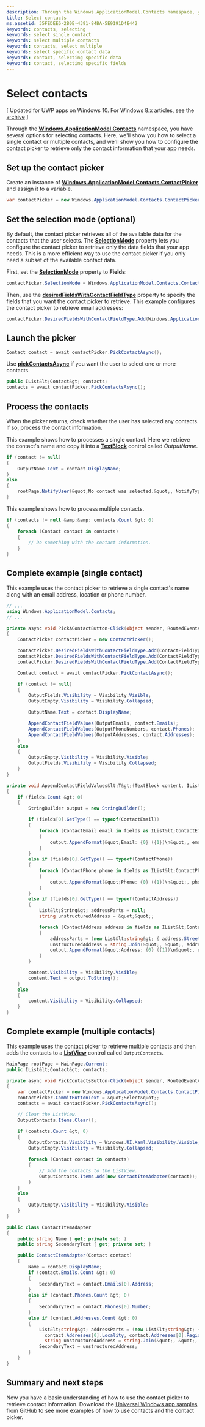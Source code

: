 ```yaml
---
description: Through the Windows.ApplicationModel.Contacts namespace, you have several options for selecting contacts.
title: Select contacts
ms.assetid: 35FEDEE6-2B0E-4391-84BA-5E9191D4E442
keywords: contacts, selecting
keywords: select single contact
keywords: select multiple contacts
keywords: contacts, select multiple
keywords: select specific contact data
keywords: contact, selecting specific data
keywords: contact, selecting specific fields
---
```


# Select contacts

\[ Updated for UWP apps on Windows 10. For Windows 8.x articles, see the [archive](http://go.microsoft.com/fwlink/p/?linkid=619132) \]


Through the [**Windows.ApplicationModel.Contacts**](https://msdn.microsoft.com/library/windows/apps/BR225002) namespace, you have several options for selecting contacts. Here, we'll show you how to select a single contact or multiple contacts, and we'll show you how to configure the contact picker to retrieve only the contact information that your app needs.

## Set up the contact picker

Create an instance of [**Windows.ApplicationModel.Contacts.ContactPicker**](https://msdn.microsoft.com/library/windows/apps/BR224913) and assign it to a variable.

```cs
var contactPicker = new Windows.ApplicationModel.Contacts.ContactPicker();
```

## Set the selection mode (optional)

By default, the contact picker retrieves all of the available data for the contacts that the user selects. The [**SelectionMode**](https://msdn.microsoft.com/library/windows/apps/BR224913-selectionmode) property lets you configure the contact picker to retrieve only the data fields that your app needs. This is a more efficient way to use the contact picker if you only need a subset of the available contact data.

First, set the [**SelectionMode**](https://msdn.microsoft.com/library/windows/apps/BR224913-selectionmode) property to **Fields**:

```cs
contactPicker.SelectionMode = Windows.ApplicationModel.Contacts.ContactSelectionMode.Fields;
```

Then, use the [**desiredFieldsWithContactFieldType**](https://msdn.microsoft.com/library/windows/apps/BR224913-desiredfieldswithcontactfieldtype) property to specify the fields that you want the contact picker to retrieve. This example configures the contact picker to retrieve email addresses:

``` cs
contactPicker.DesiredFieldsWithContactFieldType.Add(Windows.ApplicationModel.Contacts.ContactFieldType.Email);
```

## Launch the picker

```cs
Contact contact = await contactPicker.PickContactAsync();
```

Use [**pickContactsAsync**](https://msdn.microsoft.com/library/windows/apps/BR224913-pickcontactsasync) if you want the user to select one or more contacts.

```cs
public IList&lt;Contact&gt; contacts;
contacts = await contactPicker.PickContactsAsync();
```

## Process the contacts

When the picker returns, check whether the user has selected any contacts. If so, process the contact information.

This example shows how to processes a single contact. Here we retrieve the contact's name and copy it into a [**TextBlock**](https://msdn.microsoft.com/library/windows/apps/BR209652) control called *OutputName*.

```cs
if (contact != null)
{
    OutputName.Text = contact.DisplayName;
}
else
{
    rootPage.NotifyUser(&quot;No contact was selected.&quot;, NotifyType.ErrorMessage);
}
```

This example shows how to process multiple contacts.

```cs
if (contacts != null &amp;&amp; contacts.Count &gt; 0)
{
    foreach (Contact contact in contacts)
    {
        // Do something with the contact information.
    }
}
```

## Complete example (single contact)

This example uses the contact picker to retrieve a single contact's name along with an email address, location or phone number.

```cs
// ...
using Windows.ApplicationModel.Contacts;
// ...

private async void PickAContactButton-Click(object sender, RoutedEventArgs e)
{
    ContactPicker contactPicker = new ContactPicker();

    contactPicker.DesiredFieldsWithContactFieldType.Add(ContactFieldType.Email);
    contactPicker.DesiredFieldsWithContactFieldType.Add(ContactFieldType.Address);
    contactPicker.DesiredFieldsWithContactFieldType.Add(ContactFieldType.PhoneNumber);

    Contact contact = await contactPicker.PickContactAsync();

    if (contact != null)
    {
        OutputFields.Visibility = Visibility.Visible;
        OutputEmpty.Visibility = Visibility.Collapsed;

        OutputName.Text = contact.DisplayName;

        AppendContactFieldValues(OutputEmails, contact.Emails);
        AppendContactFieldValues(OutputPhoneNumbers, contact.Phones);
        AppendContactFieldValues(OutputAddresses, contact.Addresses);
    }
    else
    {
        OutputEmpty.Visibility = Visibility.Visible;
        OutputFields.Visibility = Visibility.Collapsed;
    }
}

private void AppendContactFieldValues&lt;T&gt;(TextBlock content, IList&lt;T&gt; fields)
{
    if (fields.Count &gt; 0)
    {
        StringBuilder output = new StringBuilder();

        if (fields[0].GetType() == typeof(ContactEmail))
        {
            foreach (ContactEmail email in fields as IList&lt;ContactEmail&gt;)
            {
                output.AppendFormat(&quot;Email: {0} ({1})\n&quot;, email.Address, email.Kind);
            }
        }
        else if (fields[0].GetType() == typeof(ContactPhone))
        {
            foreach (ContactPhone phone in fields as IList&lt;ContactPhone&gt;)
            {
                output.AppendFormat(&quot;Phone: {0} ({1})\n&quot;, phone.Number, phone.Kind);
            }
        }
        else if (fields[0].GetType() == typeof(ContactAddress))
        {
            List&lt;String&gt; addressParts = null;
            string unstructuredAddress = &quot;&quot;;

            foreach (ContactAddress address in fields as IList&lt;ContactAddress&gt;)
            {
                addressParts = (new List&lt;string&gt; { address.StreetAddress, address.Locality, address.Region, address.PostalCode });
                unstructuredAddress = string.Join(&quot;, &quot;, addressParts.FindAll(s =&gt; !string.IsNullOrEmpty(s)));
                output.AppendFormat(&quot;Address: {0} ({1})\n&quot;, unstructuredAddress, address.Kind);
            }
        }

        content.Visibility = Visibility.Visible;
        content.Text = output.ToString();
    }
    else
    {
        content.Visibility = Visibility.Collapsed;
    }
}
```

## Complete example (multiple contacts)

This example uses the contact picker to retrieve multiple contacts and then adds the contacts to a [**ListView**](https://msdn.microsoft.com/library/windows/apps/BR242878) control called `OutputContacts`.

```cs
MainPage rootPage = MainPage.Current;
public IList&lt;Contact&gt; contacts;

private async void PickContactsButton-Click(object sender, RoutedEventArgs e)
{
    var contactPicker = new Windows.ApplicationModel.Contacts.ContactPicker();
    contactPicker.CommitButtonText = &quot;Select&quot;;
    contacts = await contactPicker.PickContactsAsync();

    // Clear the ListView.
    OutputContacts.Items.Clear();

    if (contacts.Count &gt; 0)
    {
        OutputContacts.Visibility = Windows.UI.Xaml.Visibility.Visible;
        OutputEmpty.Visibility = Visibility.Collapsed;

        foreach (Contact contact in contacts)
        {
            // Add the contacts to the ListView.
            OutputContacts.Items.Add(new ContactItemAdapter(contact));
        }
    }
    else
    {
        OutputEmpty.Visibility = Visibility.Visible;
    }         
}
```

``` cs
public class ContactItemAdapter
{
    public string Name { get; private set; }
    public string SecondaryText { get; private set; }

    public ContactItemAdapter(Contact contact)
    {
        Name = contact.DisplayName;
        if (contact.Emails.Count &gt; 0)
        {
            SecondaryText = contact.Emails[0].Address;
        }
        else if (contact.Phones.Count &gt; 0)
        {
            SecondaryText = contact.Phones[0].Number;
        }
        else if (contact.Addresses.Count &gt; 0)
        {
            List&lt;string&gt; addressParts = (new List&lt;string&gt; { contact.Addresses[0].StreetAddress, 
              contact.Addresses[0].Locality, contact.Addresses[0].Region, contact.Addresses[0].PostalCode });
              string unstructuredAddress = string.Join(&quot;, &quot;, addressParts.FindAll(s =&gt; !string.IsNullOrEmpty(s)));
            SecondaryText = unstructuredAddress;
        }
    }
}
```

## Summary and next steps

Now you have a basic understanding of how to use the contact picker to retrieve contact information. Download the [Universal Windows app samples](http://go.microsoft.com/fwlink/p/?linkid=619979) from GitHub to see more examples of how to use contacts and the contact picker.



<!--HONumber=Mar16_HO2-->


